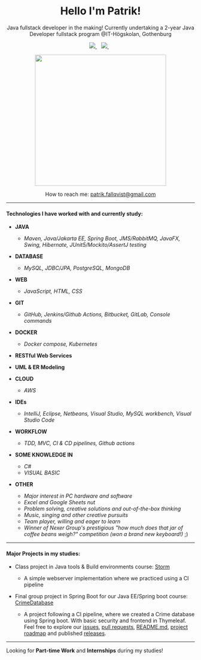 <h1 align='center'>
  Hello I'm Patrik!
</h1>

<p align='center'>
Java fullstack developer in the making!
Currently undertaking a 2-year Java Developer fullstack program @IT-Högskolan, Gothenburg
</p>
 
<p align='center'>
  <a href="https://www.linkedin.com/in/patrik-fallqvist/">
    <img src="https://img.shields.io/badge/linkedin-%230077B5.svg?&style=for-the-badge&logo=linkedin&logoColor=white" />
  </a>&nbsp;&nbsp;
  <a href='mailto:patrik.fallqvist@gmail.com'>
    <img src="https://img.shields.io/badge/Gmail-D14836?style=for-the-badge&logo=gmail&logoColor=white" />
  </a>&nbsp;&nbsp;
</p>
  
<p align='center'>
  <a href="#"><img src="https://github-readme-stats.vercel.app/api?username=lordrekishi&show_icons=true&count_private=true&theme=dark" width="350"></a>
</p>

<p align='center'>
How to reach me: <a href='mailto:patrik.fallqvist@gmail.com'>patrik.fallqvist@gmail.com</a>
</p>

---

#### Technologies I have worked with and currently study:

- **JAVA**
  - *Maven, Java/Jakarta EE, Spring Boot, JMS/RabbitMQ, JavaFX, Swing, Hibernate, JUnit5/Mockito/AssertJ testing*

- **DATABASE**
  - *MySQL, JDBC/JPA, PostgreSQL, MongoDB*

- **WEB**
  - *JavaScript, HTML, CSS*

- **GIT**
  - *GitHub, Jenkins/Github Actions, Bitbucket, GitLab, Console commands*

- **DOCKER**
  - *Docker compose, Kubernetes*

- **RESTful Web Services**

- **UML & ER Modeling**

- **CLOUD**
  - *AWS*

- **IDEs**
  - *IntelliJ, Eclipse, Netbeans, Visual Studio, MySQL workbench, Visual Studio Code*

- **WORKFLOW**
  - *TDD, MVC, CI & CD pipelines, Github actions*

- **SOME KNOWLEDGE IN**
  - *C#*
  - *VISUAL BASIC*

- **OTHER**
  - *Major interest in PC hardware and software*
  - *Excel and Google Sheets nut*
  - *Problem solving, creative solutions and out-of-the-box thinking*
  - *Music, singing and other creative pursuits*
  - *Team player, willing and eager to learn*
  - *Winner of Nexer Group's prestigious "how much does that jar of coffee beans weigh?" competition (won a brand new keyboard!)* ;)

---

#### Major Projects in my studies:
- Class project in Java tools & Build environments course: [Storm](https://github.com/fungover/storm)
  - A simple webserver implementation where we practiced using a CI pipeline

- Final group project in Spring Boot for our Java EE/Spring boot course: [CrimeDatabase](https://github.com/Patlenlix/CrimeDatabase)
  - A project following a CI pipeline, where we created a Crime database using Spring boot. With basic security and frontend in Thymeleaf. Feel free to explore our [issues](https://github.com/Patlenlix/CrimeDatabase/issues), [pull requests](https://github.com/Patlenlix/CrimeDatabase/pulls), [README.md](https://github.com/Patlenlix/CrimeDatabase/blob/main/README.md), [project roadmap](https://github.com/orgs/Patlenlix/projects/1) and published [releases](https://github.com/Patlenlix/CrimeDatabase/releases).

---

Looking for **Part-time Work** and **Internships** during my studies!

